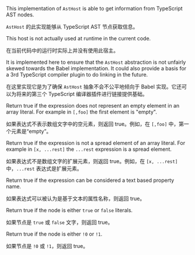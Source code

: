 This implementation of `AstHost` is able to get information from TypeScript AST nodes.

`AstHost` 的此实现能够从 TypeScript AST 节点获取信息。

This host is not actually used at runtime in the current code.

在当前代码中的运行时实际上并没有使用此宿主。

It is implemented here to ensure that the `AstHost` abstraction is not unfairly skewed towards
the Babel implementation. It could also provide a basis for a 3rd TypeScript compiler plugin to
do linking in the future.

在这里实现它是为了确保 `AstHost` 抽象不会不公平地倾向于 Babel 实现。它还可以为将来的第三个
TypeScript 编译器插件进行链接提供基础。

Return true if the expression does not represent an empty element in an array literal.
For example in `[,foo]` the first element is "empty".

如果表达式不表示数组文字中的空元素，则返回 true。例如，在 `[,foo]` 中，第一个元素是“empty”。

Return true if the expression is not a spread element of an array literal.
For example in `[x, ...rest]` the `...rest` expression is a spread element.

如果表达式不是数组文字的扩展元素，则返回 true。例如，在 `[x, ...rest]` 中，`...rest`
表达式是扩展元素。

Return true if the expression can be considered a text based property name.

如果表达式可以被认为是基于文本的属性名称，则返回 true。

Return true if the node is either `true` or `false` literals.

如果节点是 `true` 或 `false` 文字，则返回 true。

Return true if the node is either `!0` or `!1`.

如果节点是 `!0` 或 `!1`，则返回 true。